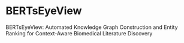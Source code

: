 # BERTsEyeView
BERTsEyeView: Automated Knowledge Graph Construction and Entity Ranking for Context-Aware Biomedical Literature Discovery
